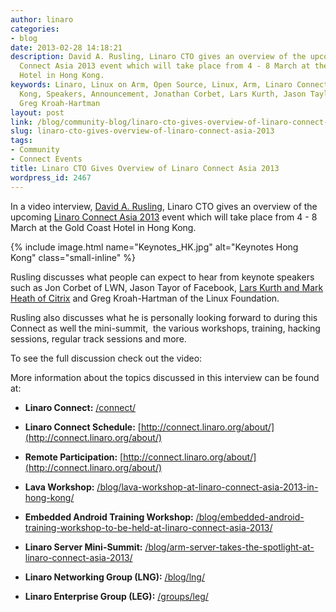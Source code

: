 ```yaml
---
author: linaro
categories:
- blog
date: 2013-02-28 14:18:21
description: David A. Rusling, Linaro CTO gives an overview of the upcoming Linaro
  Connect Asia 2013 event which will take place from 4 - 8 March at the Gold Coast
  Hotel in Hong Kong.
keywords: Linaro, Linux on Arm, Open Source, Linux, Arm, Linaro Connect, LCA13-Hong
  Kong, Speakers, Announcement, Jonathan Corbet, Lars Kurth, Jason Taylor, Greg K-H,
  Greg Kroah-Hartman
layout: post
link: /blog/community-blog/linaro-cto-gives-overview-of-linaro-connect-asia-2013/
slug: linaro-cto-gives-overview-of-linaro-connect-asia-2013
tags:
- Community
- Connect Events
title: Linaro CTO Gives Overview of Linaro Connect Asia 2013
wordpress_id: 2467
---
```


In a video interview, [David A. Rusling](/about/), Linaro CTO gives an overview of the upcoming [Linaro Connect Asia 2013](http://connect.linaro.org) event which will take place from 4 - 8 March at the Gold Coast Hotel in Hong Kong.

{% include image.html name="Keynotes_HK.jpg" alt="Keynotes Hong Kong" class="small-inline" %}

Rusling discusses what people can expect to hear from keynote speakers such as Jon Corbet of LWN, Jason Tayor of Facebook, [Lars Kurth and Mark Heath of Citrix](/blog/arm-server-takes-the-spotlight-at-linaro-connect-asia-2013/) and Greg Kroah-Hartman of the Linux Foundation.

Rusling also discusses what he is personally looking forward to during this Connect as well the mini-summit,  the various workshops, training, hacking sessions, regular track sessions and more.

To see the full discussion check out the video:

More information about the topics discussed in this interview  can be found at:

  * **Linaro Connect:** [/connect/](/initiatives/connect/)


  * **Linaro Connect Schedule:** [http://connect.linaro.org/about/](http://connect.linaro.org/about/)


  * **Remote Participation:** [http://connect.linaro.org/about/](http://connect.linaro.org/about/)


  * **Lava Workshop:** [/blog/lava-workshop-at-linaro-connect-asia-2013-in-hong-kong/](/blog/lava-workshop-at-linaro-connect-asia-2013-in-hong-kong/)


  * **Embedded Android Training Workshop:** [/blog/embedded-android-training-workshop-to-be-held-at-linaro-connect-asia-2013/](/blog/embedded-android-training-workshop-to-be-held-at-linaro-connect-asia-2013/)


  * **Linaro Server Mini-Summit:** [/blog/arm-server-takes-the-spotlight-at-linaro-connect-asia-2013/](/blog/arm-server-takes-the-spotlight-at-linaro-connect-asia-2013/)


  * **Linaro Networking Group (LNG):** [/blog/lng/](/blog/lng/)


  * **Linaro Enterprise Group (LEG):** [/groups/leg/](/groups/leg/)